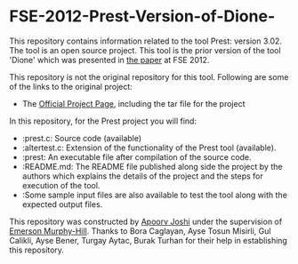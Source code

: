 # FSE-2012-Prest-Version-of-Dione-

This repository contains information related to the tool Prest: version 3.02. The tool is an open source project. This tool is the prior version of the tool 'Dione' which was presented in [the paper](http://dl.acm.org/citation.cfm?doid=2393596.2393619) at FSE 2012.

This repository is not the original repository for this tool. Following are some of the links to the original project:

* The [Official Project Page](http://fisher.utstat.toronto.edu/sun/Software/Prest/prest3.02/download.html), including the tar file for the project

In this repository, for the Prest project you will find:

* :prest.c: Source code (available)
* :altertest.c: Extension of the functionality of the Prest tool (available).
* :prest: An executable file after compilation of the source code.
* :README.md: The README file published along side the project by the authors which explains the details of the project and the steps for execution of the tool.
* :Some sample input files are also available to test the tool along with the expected output files.

This repository was constructed by [Apoorv Joshi](https://github.com/apoorv-vijay-joshi) under the supervision of [Emerson Murphy-Hill](https://github.com/CaptainEmerson). Thanks to Bora Caglayan, Ayse Tosun Misirli, Gul Calikli, Ayse Bener, Turgay Aytac, Burak Turhan for their help in establishing this repository.
